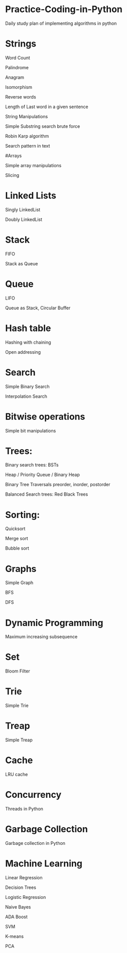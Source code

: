 # Practice-Coding-in-Python
Daily study plan of implementing algorithms in python

# Strings

Word Count

Palindrome

Anagram

Isomorphism

Reverse words

Length of Last word in a given sentence

String Manipulations

Simple Substring search brute force

Robin Karp algorithm

Search pattern in text

#Arrays

Simple array manipulations

Slicing

# Linked Lists

Singly LinkedList

Doubly LinkedList

# Stack

FIFO

Stack as Queue

# Queue

LIFO

Queue as Stack, Circular Buffer

# Hash table

Hashing with chaining

Open addressing 

# Search

Simple Binary Search

Interpolation Search

# Bitwise operations

Simple bit manipulations

# Trees:

Binary search trees: BSTs

Heap / Priority Queue / Binary Heap

Binary Tree Traversals preorder, inorder, postorder

Balanced Search trees: Red Black Trees

# Sorting:

Quicksort

Merge sort

Bubble sort

# Graphs

Simple Graph

BFS

DFS

# Dynamic Programming

Maximum increasing subsequence

# Set

Bloom Filter

# Trie

Simple Trie

# Treap

Simple Treap

# Cache

LRU cache

# Concurrency

Threads in Python

# Garbage Collection

Garbage collection in Python

# Machine Learning

Linear Regression

Decision Trees

Logistic Regression

Naive Bayes

ADA Boost

SVM

K-means

PCA


